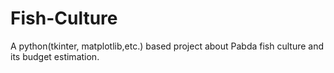 # Fish-Culture
A python(tkinter, matplotlib,etc.) based project about Pabda fish culture and its budget estimation. 
